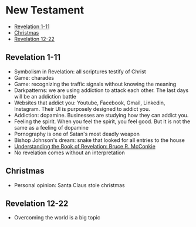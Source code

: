 # New Testament

* [Revelation 1-11](#50)
* [Christmas](#51)
* [Revelation 12-22](#52)


<h2 id="50">Revelation 1-11</h2>

* Symbolism in Revelation: all scriptures testify of Christ
* Game: charades
* Game: recognizing the traffic signals without knowing the meaning
* Darkpatterns: we are using addiction to attack each other. The last days will be an addiction battle
* Websites that addict you: Youtube, Facebook, Gmail, Linkedin, Instagram. Their UI is purposely designed to addict you.
* Addiction: dopamine. Businesses are studying how they can addict you.
* Feeling the spirit. When you feel the spirit, you feel good. But it is not the same as a feeling of dopamine
* Pornography is one of Satan's most deadly weapon
* Bishop Johnson's dream: snake that looked for all entries to the house
* [Understanding the Book of Revelation: Bruce R. McConkie](https://www.churchofjesuschrist.org/study/ensign/1975/09/understanding-the-book-of-revelation?lang=eng)
* No revelation comes without an interpretation

<h2 id="51">Christmas</h2>

* Personal opinion: Santa Claus stole christmas


<h2 id="52">Revelation 12-22</h2>

* Overcoming the world is a big topic
